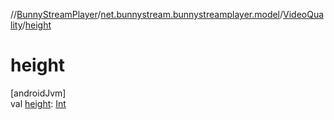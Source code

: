 //[BunnyStreamPlayer](../../../index.md)/[net.bunnystream.bunnystreamplayer.model](../index.md)/[VideoQuality](index.md)/[height](height.md)

# height

[androidJvm]\
val [height](height.md): [Int](https://kotlinlang.org/api/latest/jvm/stdlib/kotlin-stdlib/kotlin/-int/index.html)
